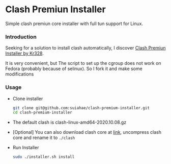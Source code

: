 # Clash Premiun Installer

Simple clash premiun core installer with full tun support for Linux.

### Introduction

Seeking for a solution to install clash automatically, I discover [Clash Premiun Installer by Kr328](https://github.com/Kr328/clash-premium-installer/).

It is very convenient, but The script to set up the cgroup does not work on Fedora (probably because of selinux). So I fork it and make some modifications

### Usage

- Clone installer
  ```bash
  git clone git@github.com:suiahae/clash-premium-installer.git
  cd clash-premium-installer
  ```

- The default clash is clash-linux-amd64-2020.10.08.gz

- [Optional] You can also download clash core at [link](https://github.com/Dreamacro/clash/releases/tag/premium), uncompress clash core and rename it to `./clash`

- Run Installer
  ```bash
  sudo ./installer.sh install
  ```

